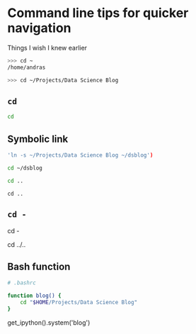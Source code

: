 # Command line tips for quicker navigation

Things I wish I knew earlier

```bash
>>> cd ~
/home/andras
```

```bash
>>> cd ~/Projects/Data Science Blog
```

## `cd`
```bash
cd
```
## Symbolic link
```bash
'ln -s ~/Projects/Data Science Blog ~/dsblog')
```

```bash
cd ~/dsblog
```

```bash
cd ..
```

```bahs
cd ..
```

## `cd -`

cd -


cd ../..

## Bash function

```bash
# .bashrc

function blog() {
    cd "$HOME/Projects/Data Science Blog"
}
```

get_ipython().system('blog')




